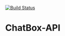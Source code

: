 [![Build Status](https://scrutinizer-ci.com/g/Dundgren/chatbox-api/badges/build.png?b=main)](https://scrutinizer-ci.com/g/Dundgren/chatbox-api/build-status/main)

# ChatBox-API